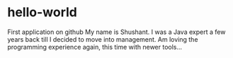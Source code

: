 # hello-world
First application on github
My name is Shushant. I was a Java expert a few years back till I decided to move into management.
Am loving the programming experience again, this time with newer tools...
